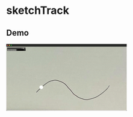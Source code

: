 # sketchTrack

## Demo
![](https://github.com/jorjepadre/sketchTrack/blob/master/bin/data/demo.gif)
